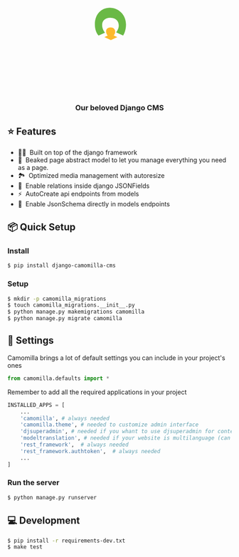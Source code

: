 <div class="logo">
<svg width="300" height="300" viewBox="0 0 180 180" fill="none" xmlns="http://www.w3.org/2000/svg">
<path fill-rule="evenodd" clip-rule="evenodd"
    d="M130.84 104.52L135.262 102.465C135.262 102.465 133.122 100.134 133.122 96.8994C133.122 93.8551 135.215 91.5718 139.163 91.5718C143.539 91.5718 145.394 94.3308 145.394 97.3751C145.394 100.039 143.444 102.275 143.444 102.275L148.294 104.52L139.567 108.656L130.84 104.52Z"
    fill="#FCB92C" />
<path
    d="M138.023 65C126.947 65 117.965 73.4591 117.965 87.3252C117.965 97.9645 123.023 102.499 123.023 102.499L131.657 98.4877C131.657 98.4877 127.732 94.2146 127.732 88.2844C127.732 82.7032 131.569 78.5172 138.808 78.5172C146.831 78.5172 150.232 83.5752 150.232 89.1565C150.232 94.0402 146.656 98.1389 146.656 98.1389L156.075 102.499C156.075 102.499 159.999 96.7436 159.999 87.5868C159.999 74.244 149.709 65 138.023 65Z"
    fill="#6AB946" />
<path
    d="M58.0257 84.4732L59.1476 79.5448C57.024 80.0256 56.9439 78.9839 56.9439 76.9404V72.5329C56.9439 67.364 54.8202 65 49.0905 65C43.0001 65 40.1151 67.6445 40.5158 70.8901L46.7264 72.052C46.5261 70.249 47.2072 69.5678 48.6497 69.5678C50.1723 69.5678 50.6932 70.3291 50.6932 72.4527V73.0137C44.162 73.0537 39.8747 75.0171 39.8747 79.3445C39.8747 82.9106 42.7997 84.8338 46.2055 84.8338C49.1305 84.8338 50.573 83.3914 51.5346 82.0291C52.0555 83.4314 53.7384 85.1544 58.0257 84.4732ZM50.6932 78.0222C50.5329 79.7452 49.0905 80.3863 47.8884 80.3863C46.8466 80.3863 46.1655 79.9054 46.1655 78.8637C46.1655 77.0205 48.249 76.5798 50.6932 76.5397V78.0222Z"
    class="letter" />
<path
    d="M103.675 84.8338C111.048 84.8338 113.332 80.3462 113.332 74.8568C113.332 69.688 111.288 65 103.555 65C95.982 65 93.8183 69.5277 93.8183 74.7767C93.8183 80.1458 96.1022 84.8338 103.675 84.8338ZM103.595 80.1859C100.83 80.1859 100.309 77.5414 100.309 74.8568C100.309 72.2123 100.83 69.6479 103.555 69.6479C106.32 69.6479 106.841 72.2123 106.841 74.937C106.841 77.6616 106.32 80.1859 103.595 80.1859Z"
    class="letter" />
<path
    d="M31.9003 77.6215C31.9003 79.2243 30.9787 80.1859 29.4561 80.1859C27.2924 80.1859 26.4911 78.5431 26.4911 75.2174C26.4911 72.5329 26.7716 69.6479 29.4561 69.6479C30.578 69.6479 31.8202 70.4092 31.4596 72.9335L37.59 71.6914C38.0308 67.4442 34.665 65 29.5363 65C24.087 65 20 67.4442 20 74.8568C20 81.1876 22.8849 84.8338 29.376 84.8338C34.5448 84.8338 36.6284 82.3496 37.7102 78.7835L31.9003 77.6215Z"
    class="letter" />
<path
    d="M112.21 106.783L113.332 101.854C111.208 102.335 111.128 101.293 111.128 99.2499V94.8424C111.128 89.6736 109.004 87.3095 103.275 87.3095C97.1843 87.3095 94.2994 89.9541 94.7001 93.1996L100.911 94.3616C100.71 92.5585 101.391 91.8773 102.834 91.8773C104.357 91.8773 104.877 92.6386 104.877 94.7623V95.3232C98.3463 95.3633 94.059 97.3266 94.059 101.654C94.059 105.22 96.984 107.143 100.39 107.143C103.315 107.143 104.757 105.701 105.719 104.339C106.24 105.741 107.923 107.464 112.21 106.783ZM104.877 100.332C104.717 102.055 103.275 102.696 102.073 102.696C101.031 102.696 100.35 102.215 100.35 101.173C100.35 99.3301 102.433 98.8893 104.877 98.8492V100.332Z"
    class="letter" />
<path d="M61.3508 106.581H67.6015V87.8691H61.3508V106.581Z" class="letter" />
<path
    d="M64.4758 115.882C62.5525 115.882 60.9498 114.279 60.9498 112.356C60.9498 110.432 62.5525 108.87 64.4758 108.87C66.4391 108.87 68.0018 110.432 68.0018 112.356C68.0018 114.279 66.4391 115.882 64.4758 115.882Z"
    class="letter" />
<path
    d="M50.3532 106.582H56.6038V94.2814C56.6038 88.4315 53.3984 87.3095 50.6336 87.3095C46.3063 87.3095 44.7837 89.9541 44.3429 90.9558C43.5415 88.2311 41.2576 87.3095 38.8535 87.3095C34.8066 87.3095 33.244 89.7136 32.7231 90.8356V87.8705H26.9132V106.582H33.1638V97.2465C33.4844 96.0044 34.6063 92.5986 36.8501 92.5986C38.1323 92.5986 38.6532 93.7205 38.6532 95.8842V106.582H44.9039V97.1263C45.2645 95.7239 46.3864 92.5986 48.5501 92.5986C49.8323 92.5986 50.3532 93.6804 50.3532 95.8842V106.582Z"
    class="letter" />
<path
    d="M84.7527 80.6771H91.0033V71.9719C91.0033 66.1219 87.7979 65 85.0331 65C80.7058 65 79.1832 67.6445 78.7424 68.6462C77.941 65.9216 75.6571 65 73.253 65C69.2061 65 67.6435 67.4041 67.1226 68.526V65.561H61.3127V84.2729H67.5633V74.937C67.8839 73.6948 69.0058 70.289 71.2496 70.289C72.5318 70.289 73.0527 71.4109 73.0527 73.5746V80.6771H79.3034V74.8168C79.664 73.4144 80.7859 70.289 82.9496 70.289C84.2318 70.289 84.7527 71.3709 84.7527 73.5746V80.6771Z"
    class="letter" />
<path d="M73.07 84.2731V106.582H79.3207V84.2731H73.07Z" class="letter" />
<path d="M84.7531 84.2731V106.582H91.0037V84.2731H84.7531Z" class="letter" />
</svg>
</div>
<h3 style="text-align: center;">Our beloved Django CMS</h3>


## ⭐️ Features

<!-- Highlight some of the features your module provide here -->
- 🧘‍♀️ &nbsp;Built on top of the django framework
- 🥨 &nbsp;Beaked page abstract model to let you manage everything you need as a page.
- 🏞️ &nbsp;Optimized media management with autoresize
- 👯 &nbsp;Enable relations inside django JSONFields
- ⚡️ &nbsp;AutoCreate api endpoints from models
- 🚧 &nbsp;Enable JsonSchema directly in models endpoints


## 📦 Quick Setup

### Install 


```bash
$ pip install django-camomilla-cms
```

### Setup 


```bash
$ mkdir -p camomilla_migrations
$ touch camomilla_migrations.__init__.py
$ python manage.py makemigrations camomilla
$ python manage.py migrate camomilla
```


## 🔨 Settings


Camomilla brings a lot of default settings you can include in your project's ones

```python
from camomilla.defaults import *
```

Remember to add all the required applications in your project


```python
INSTALLED_APPS = [
    ...
    'camomilla', # always needed
    'camomilla.theme', # needed to customize admin interface
    'djsuperadmin', # needed if you whant to use djsuperadmin for contents
    'modeltranslation', # needed if your website is multilanguage (can be added later)
    'rest_framework',  # always needed
    'rest_framework.authtoken',  # always needed
    ...
]
```

### Run the server

```bash
$ python manage.py runserver
```

## 💻 Development

```bash
$ pip install -r requirements-dev.txt
$ make test
```